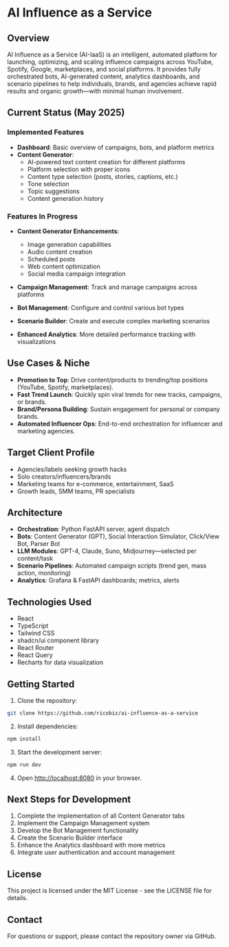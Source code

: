 
# AI Influence as a Service

## Overview
AI Influence as a Service (AI-IaaS) is an intelligent, automated platform for launching, optimizing, and scaling influence campaigns across YouTube, Spotify, Google, marketplaces, and social platforms. It provides fully orchestrated bots, AI-generated content, analytics dashboards, and scenario pipelines to help individuals, brands, and agencies achieve rapid results and organic growth—with minimal human involvement.

## Current Status (May 2025)

### Implemented Features
- **Dashboard**: Basic overview of campaigns, bots, and platform metrics
- **Content Generator**: 
  - AI-powered text content creation for different platforms
  - Platform selection with proper icons
  - Content type selection (posts, stories, captions, etc.)
  - Tone selection
  - Topic suggestions
  - Content generation history

### Features In Progress
- **Content Generator Enhancements**:
  - Image generation capabilities
  - Audio content creation
  - Scheduled posts
  - Web content optimization
  - Social media campaign integration

- **Campaign Management**: Track and manage campaigns across platforms
- **Bot Management**: Configure and control various bot types
- **Scenario Builder**: Create and execute complex marketing scenarios
- **Enhanced Analytics**: More detailed performance tracking with visualizations

## Use Cases & Niche
- **Promotion to Top**: Drive content/products to trending/top positions (YouTube, Spotify, marketplaces).
- **Fast Trend Launch**: Quickly spin viral trends for new tracks, campaigns, or brands.
- **Brand/Persona Building**: Sustain engagement for personal or company brands.
- **Automated Influencer Ops**: End-to-end orchestration for influencer and marketing agencies.

## Target Client Profile
- Agencies/labels seeking growth hacks
- Solo creators/influencers/brands
- Marketing teams for e-commerce, entertainment, SaaS
- Growth leads, SMM teams, PR specialists

## Architecture
- **Orchestration**: Python FastAPI server, agent dispatch
- **Bots**: Content Generator (GPT), Social Interaction Simulator, Click/View Bot, Parser Bot
- **LLM Modules**: GPT-4, Claude, Suno, Midjourney—selected per content/task
- **Scenario Pipelines**: Automated campaign scripts (trend gen, mass action, monitoring)
- **Analytics**: Grafana & FastAPI dashboards; metrics, alerts

## Technologies Used
- React
- TypeScript
- Tailwind CSS
- shadcn/ui component library
- React Router
- React Query
- Recharts for data visualization

## Getting Started

1. Clone the repository:
```bash
git clone https://github.com/ricobiz/ai-influence-as-a-service
```

2. Install dependencies:
```bash
npm install
```

3. Start the development server:
```bash
npm run dev
```

4. Open [http://localhost:8080](http://localhost:8080) in your browser.

## Next Steps for Development
1. Complete the implementation of all Content Generator tabs
2. Implement the Campaign Management system
3. Develop the Bot Management functionality
4. Create the Scenario Builder interface
5. Enhance the Analytics dashboard with more metrics
6. Integrate user authentication and account management

## License
This project is licensed under the MIT License - see the LICENSE file for details.

## Contact
For questions or support, please contact the repository owner via GitHub.
